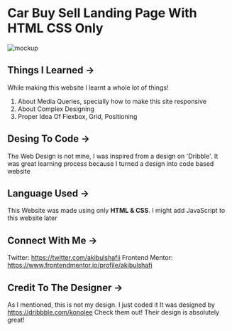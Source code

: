 # Car Buy Sell Landing Page With HTML CSS Only

![mockup](https://github.com/akibulshafi/Car-Buy-Sell-Landing-Page-With-HTML-CSS-Only/assets/162458122/32952f2a-b2bf-4c4a-aa9e-b463381ab1ea)


## Things I Learned ->

While making this website I learnt a whole lot of things!

  1. About Media Queries, specially how to make this site responsive
  2. About Complex Designing
  3. Proper Idea Of Flexbox, Grid, Positioning

## Desing To Code ->

The Web Design is not mine, I was inspired from a design on 'Dribble'. It was great learning process because I turned a design into code based website

## Language Used ->

This Website was made using only **HTML & CSS**.
I might add JavaScript to this website later

## Connect With Me ->

Twitter: https://twitter.com/akibulshafii
Frontend Mentor: https://www.frontendmentor.io/profile/akibulshafi

## Credit To The Designer ->

As I mentioned, this is not my design. I just coded it
It was designed by https://dribbble.com/konolee
Check them out! Their design is absolutely great!



